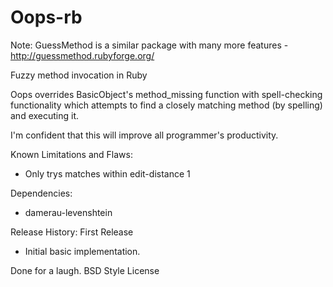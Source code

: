 Oops-rb
=======

Note: GuessMethod is a similar package with many more features - http://guessmethod.rubyforge.org/

Fuzzy method invocation in Ruby

Oops overrides BasicObject's method_missing function with spell-checking functionality
which attempts to find a closely matching method (by spelling) and executing it.

I'm confident that this will improve all programmer's productivity.

Known Limitations and Flaws:
* Only trys matches within edit-distance 1

Dependencies:
* damerau-levenshtein

Release History:
First Release
* Initial basic implementation.

Done for a laugh.
BSD Style License